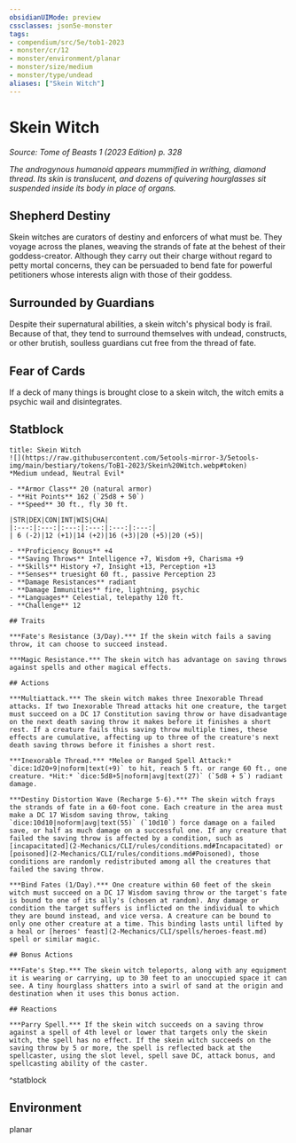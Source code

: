 ```yaml
---
obsidianUIMode: preview
cssclasses: json5e-monster
tags:
- compendium/src/5e/tob1-2023
- monster/cr/12
- monster/environment/planar
- monster/size/medium
- monster/type/undead
aliases: ["Skein Witch"]
---
```

# Skein Witch
*Source: Tome of Beasts 1 (2023 Edition) p. 328*  

*The androgynous humanoid appears mummified in writhing, diamond thread. Its skin is translucent, and dozens of quivering hourglasses sit suspended inside its body in place of organs.*

## Shepherd Destiny

Skein witches are curators of destiny and enforcers of what must be. They voyage across the planes, weaving the strands of fate at the behest of their goddess-creator. Although they carry out their charge without regard to petty mortal concerns, they can be persuaded to bend fate for powerful petitioners whose interests align with those of their goddess.

## Surrounded by Guardians

Despite their supernatural abilities, a skein witch's physical body is frail. Because of that, they tend to surround themselves with undead, constructs, or other brutish, soulless guardians cut free from the thread of fate.

## Fear of Cards

If a deck of many things is brought close to a skein witch, the witch emits a psychic wail and disintegrates.

## Statblock

```ad-statblock
title: Skein Witch
![](https://raw.githubusercontent.com/5etools-mirror-3/5etools-img/main/bestiary/tokens/ToB1-2023/Skein%20Witch.webp#token)
*Medium undead, Neutral Evil*

- **Armor Class** 20 (natural armor)
- **Hit Points** 162 (`25d8 + 50`)
- **Speed** 30 ft., fly 30 ft.

|STR|DEX|CON|INT|WIS|CHA|
|:---:|:---:|:---:|:---:|:---:|:---:|
| 6 (-2)|12 (+1)|14 (+2)|16 (+3)|20 (+5)|20 (+5)|

- **Proficiency Bonus** +4
- **Saving Throws** Intelligence +7, Wisdom +9, Charisma +9
- **Skills** History +7, Insight +13, Perception +13
- **Senses** truesight 60 ft., passive Perception 23
- **Damage Resistances** radiant
- **Damage Immunities** fire, lightning, psychic
- **Languages** Celestial, telepathy 120 ft.
- **Challenge** 12

## Traits

***Fate's Resistance (3/Day).*** If the skein witch fails a saving throw, it can choose to succeed instead.

***Magic Resistance.*** The skein witch has advantage on saving throws against spells and other magical effects.

## Actions

***Multiattack.*** The skein witch makes three Inexorable Thread attacks. If two Inexorable Thread attacks hit one creature, the target must succeed on a DC 17 Constitution saving throw or have disadvantage on the next death saving throw it makes before it finishes a short rest. If a creature fails this saving throw multiple times, these effects are cumulative, affecting up to three of the creature's next death saving throws before it finishes a short rest.

***Inexorable Thread.*** *Melee or Ranged Spell Attack:* `dice:1d20+9|noform|text(+9)` to hit, reach 5 ft. or range 60 ft., one creature. *Hit:* `dice:5d8+5|noform|avg|text(27)` (`5d8 + 5`) radiant damage.

***Destiny Distortion Wave (Recharge 5-6).*** The skein witch frays the strands of fate in a 60-foot cone. Each creature in the area must make a DC 17 Wisdom saving throw, taking `dice:10d10|noform|avg|text(55)` (`10d10`) force damage on a failed save, or half as much damage on a successful one. If any creature that failed the saving throw is affected by a condition, such as [incapacitated](2-Mechanics/CLI/rules/conditions.md#Incapacitated) or [poisoned](2-Mechanics/CLI/rules/conditions.md#Poisoned), those conditions are randomly redistributed among all the creatures that failed the saving throw.

***Bind Fates (1/Day).*** One creature within 60 feet of the skein witch must succeed on a DC 17 Wisdom saving throw or the target's fate is bound to one of its ally's (chosen at random). Any damage or condition the target suffers is inflicted on the individual to which they are bound instead, and vice versa. A creature can be bound to only one other creature at a time. This binding lasts until lifted by a heal or [heroes' feast](2-Mechanics/CLI/spells/heroes-feast.md) spell or similar magic.

## Bonus Actions

***Fate's Step.*** The skein witch teleports, along with any equipment it is wearing or carrying, up to 30 feet to an unoccupied space it can see. A tiny hourglass shatters into a swirl of sand at the origin and destination when it uses this bonus action.

## Reactions

***Parry Spell.*** If the skein witch succeeds on a saving throw against a spell of 4th level or lower that targets only the skein witch, the spell has no effect. If the skein witch succeeds on the saving throw by 5 or more, the spell is reflected back at the spellcaster, using the slot level, spell save DC, attack bonus, and spellcasting ability of the caster.
```
^statblock

## Environment

planar